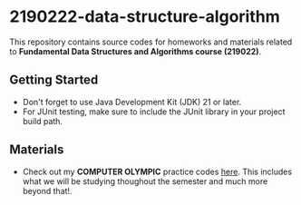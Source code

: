 # 2190222-data-structure-algorithm
This repository contains source codes for homeworks and materials related to **Fundamental Data Structures and Algorithms course (219022)**.

## Getting Started
* Don't forget to use Java Development Kit (JDK) 21 or later.
* For JUnit testing, make sure to include the JUnit library in your project build path.

## Materials
* Check out my **COMPUTER OLYMPIC** practice codes [here](https://github.com/tanntnny/como). This includes what we will be studying thoughout the semester and much more beyond that!.